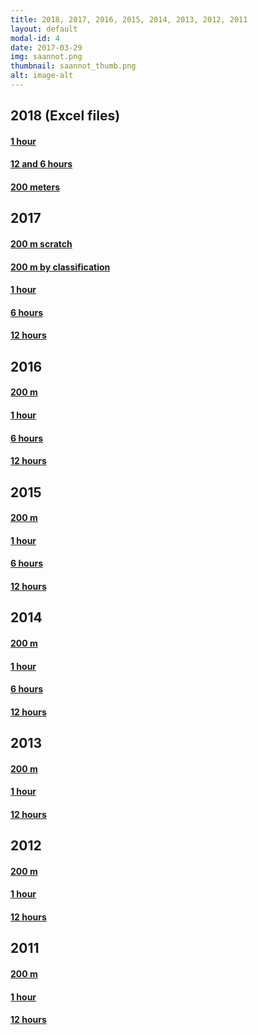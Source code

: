 ```yaml
---
title: 2018, 2017, 2016, 2015, 2014, 2013, 2012, 2011
layout: default
modal-id: 4
date: 2017-03-29
img: saannot.png
thumbnail: saannot_thumb.png
alt: image-alt
---
```


## 2018 (Excel files)

#### <a href="../resources/2018_1h_final_MOD.xlsx" target="_blank">1 hour</a>

#### <a href="../resources/2018_12h_6h_final_MOD.xlsx" target="_blank"> 12 and 6 hours</a>

#### <a href="../resources/2018-200m_final.xlsx" target="_blank">200 meters</a>

## 2017

#### <a href="../resources/2017 - 200 mtrs - scratch.pdf" target="_blank">200 m scratch</a>

#### <a href="../resources/2017 - 200 mtrs.pdf" target="_blank">200 m by classification</a>

#### <a href="../resources/2017 1h_results.txt" target="_blank">1 hour</a>

#### <a href="../resources/2017 6h_results.txt" target="_blank">6 hours</a>

#### <a href="../resources/2017 12h_results.txt" target="_blank">12 hours</a>

## 2016

#### <a href="../resources/2016-200 m results.pdf" target="_blank">200 m</a>

#### <a href="../resources/2016-1 hour results.pdf" target="_blank">1 hour</a>

#### <a href="../resources/2016-6 hours results.pdf" target="_blank">6 hours</a>

#### <a href="../resources/2016-12h Results.pdf" target="_blank">12 hours</a>

## 2015

#### <a href="../resources/2015-200 m tulokset.pdf" target="_blank">200 m</a>

#### <a href="../resources/2015-1 h tulokset.pdf" target="_blank">1 hour</a>

#### <a href="../resources/2015-6 h tulokset.pdf" target="_blank">6 hours</a>

#### <a href="../resources/2015-12 h tulokset.pdf" target="_blank">12 hours</a>

## 2014

#### <a href="../resources/2014-200 m tulokset.pdf" target="_blank">200 m</a>

#### <a href="../resources/2014-1 h tulokset.pdf" target="_blank">1 hour</a>

#### <a href="../resources/2014-6 h tulokset.pdf" target="_blank">6 hours</a>

#### <a href="../resources/2014-12 h tulokset.pdf" target="_blank">12 hours</a>

## 2013

#### <a href="../resources/2013-200 m results.pdf" target="_blank">200 m</a>

#### <a href="../resources/2013-1 h results.pdf" target="_blank">1 hour</a>

#### <a href="../resources/2013-12 h results.pdf" target="_blank">12 hours</a>

## 2012

#### <a href="../resources/2012-200 m tulokset.pdf" target="_blank">200 m</a>

#### <a href="../resources/2012-1 h tulokset.pdf" target="_blank">1 hour</a>

#### <a href="../resources/2012-12 h tulokset.pdf" target="_blank">12 hours</a>

## 2011

#### <a href="../resources/2011-200 m tulokset.jpg" target="_blank">200 m</a>

#### <a href="../resources/2011-1 h tulokset.jpg" target="_blank">1 hour</a>

#### <a href="../resources/2011-12 h tulokset.jpg" target="_blank">12 hours</a>